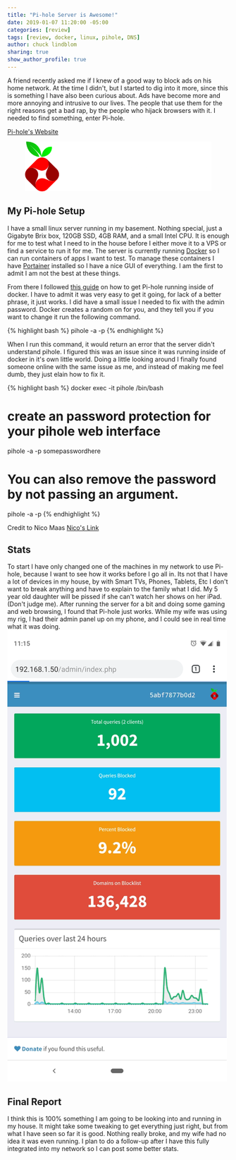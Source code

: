 ```yaml
---
title: "Pi-hole Server is Awesome!"
date: 2019-01-07 11:20:00 -05:00
categories: [review]
tags: [review, docker, linux, pihole, DNS]
author: chuck lindblom
sharing: true
show_author_profile: true
---
```


A friend recently asked me if I knew of a good way to block ads on his home network. At the time I didn't, but I started to dig into it more, since this is something I have also been curious about. Ads have become more and more annoying and intrusive to our lives. The people that use them for the right reasons get a bad rap, by the people who hijack browsers with it. I needed to find something, enter Pi-hole.

<a href="https://pi-hole.net/">Pi-hole's Website</a>

<figure>
	<a href="/images/pihole_logo.png"><img src="/images/pihole_logo.png" alt=""></a>
</figure>
<!--more-->

## My Pi-hole Setup
I have a small linux server running in my basement. Nothing special, just a Gigabyte Brix box, 120GB SSD, 4GB RAM, and a small Intel CPU. It is enough for me to test what I need to in the house before I either move it to a VPS or find a service to run it for me. The server is currently running <a href="https://www.docker.com/">Docker</a> so I can run containers of apps I want to test. To manage these containers I have <a href="https://www.portainer.io/">Portainer</a> installed so I have a nice GUI of everything. I am the first to admit I am not the best at these things.

From there I followed <a href="https://github.com/pi-hole/docker-pi-hole">this guide</a> on how to get Pi-hole running inside of docker. I have to admit it was very easy to get it going, for lack of a better phrase, it just works. I did have a small issue I needed to fix with the admin password. Docker creates a random on for you, and they tell you if you want to change it run the following command. 

{% highlight bash %}
pihole -a -p
{% endhighlight %}

When I run this command, it would return an error that the server didn't understand pihole. I figured this was an issue since it was running inside of docker in it's own little world. Doing a little looking around I finally found someone online with the same issue as me, and instead of making me feel dumb, they just elain how to fix it.

{% highlight bash %}
docker exec -it pihole /bin/bash
# create an password protection for your pihole web interface
pihole -a -p somepasswordhere
# You can also remove the password by not passing an argument.
pihole -a -p
{% endhighlight %}

Credit to Nico Maas <a href="https://www.nico-maas.de/?p=1525">Nico's Link</a>

## Stats
To start I have only changed one of the machines in my network to use Pi-hole, because I want to see how it works before I go all in. Its not that I have a lot of devices in my house, by with Smart TVs, Phones, Tablets, Etc I don't want to break anything and have to explain to the family what I did. My 5 year old daughter will be pissed if she can't watch her shows on her iPad. (Don't judge me). After running the server for a bit and doing some gaming and web browsing, I found that Pi-hole just works. While my wife was using my rig, I had their admin panel up on my phone, and I could see in real time what it was doing.
<a href="/images/pihole_stats.png"><img src="/images/pihole_stats.png" alt=""></a>

## Final Report
I think this is 100% something I am going to be looking into and running in my house. It might take some tweaking to get everything just right, but from what I have seen so far it is good. Nothing really broke, and my wife had no idea it was even running. I plan to do a follow-up after I have this fully integrated into my network so I can post some better stats.
